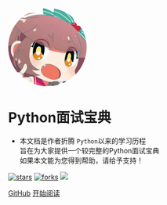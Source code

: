 <img width="160px" style="border-radius: 50%" bor src="style/head_portrait.jpg">

# **Python面试宝典**

- 本文档是作者折腾 ```Python```以来的学习历程<br>旨在为大家提供一个较完整的Python面试宝典<br>如果本文能为您得到帮助，请给予支持！

[![stars](https://badgen.net/github/stars/mochazi/docsify-demo?color=4ab8a1)](https://github.com/sq1995liu/wikis)
[![forks](https://badgen.net/github/forks/mochazi/docsify-demo?color=4ab8a1)](https://github.com/sq1995liu/wikis)
![](https://img.shields.io/badge/%E6%91%B8%E9%B1%BC-%E7%A8%8B%E5%BA%8F%E5%91%98-green)

[GitHub](https://github.com/sq1995liu/wikis)
[开始阅读](README)

